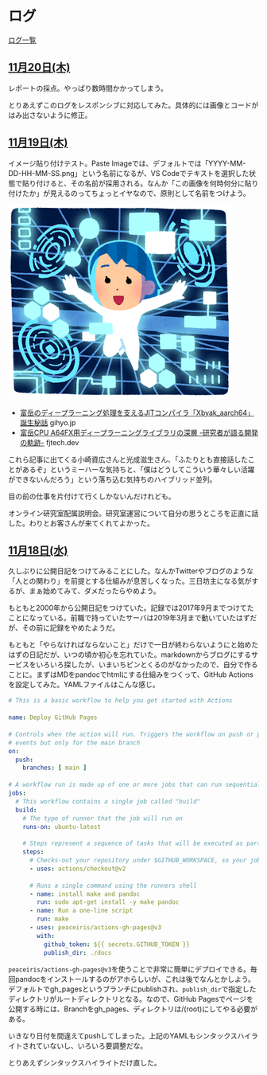 # ログ

[ログ一覧](index.html)

## [11月20日(木)](#20) <a id="20"></a>

レポートの採点。やっぱり数時間かかってしまう。

とりあえずこのログをレスポンシブに対応してみた。具体的には画像とコードがはみ出さないように修正。

## [11月19日(木)](#19) <a id="19"></a>

イメージ貼り付けテスト。Paste Imageでは、デフォルトでは「YYYY-MM-DD-HH-MM-SS.png」という名前になるが、VS Codeでテキストを選択した状態で貼り付けると、その名前が採用される。なんか「この画像を何時何分に貼り付けたか」が見えるのってちょっとイヤなので、原則として名前をつけよう。

![イメージテスト](images/2020-11-19-imagetest.png)

* [富岳のディープラーニング処理を支えるJITコンパイラ「Xbyak_aarch64」誕生秘話](https://gihyo.jp/news/interview/2020/11/1801) gihyo.jp
* [富岳CPU A64FX用ディープラーニングライブラリの深層 -研究者が語る開発の軌跡-](https://blog.fltech.dev/entry/2020/11/18/fugaku-onednn-deep-dive-ja) fjtech.dev

これら記事に出てくる小崎資広さんと光成滋生さん、「ふたりとも直接話したことがあるぞ」というミーハーな気持ちと、「僕はどうしてこういう華々しい活躍ができないんだろう」という落ち込む気持ちのハイブリッド並列。

目の前の仕事を片付けて行くしかないんだけれども。

オンライン研究室配属説明会。研究室運営について自分の思うところを正直に話した。わりとお客さんが来てくれてよかった。

## [11月18日(水)](#18) <a id="18"></a>

久しぶりに公開日記をつけてみることにした。なんかTwitterやブログのような「人との関わり」を前提とする仕組みが息苦しくなった。三日坊主になる気がするが、まぁ始めてみて、ダメだったらやめよう。

もともと2000年から公開日記をつけていた。記録では2017年9月までつけてたことになっている。前職で持っていたサーバは2019年3月まで動いていたはずだが、その前に記録をやめたようだ。

もともと「やらなければならないこと」だけで一日が終わらないようにと始めたはずの日記だが、いつの頃か初心を忘れていた。markdownからブログにするサービスをいろいろ探したが、いまいちピンとくるのがなかったので、自分で作ることに。まずはMDをpandocでhtmlにする仕組みをつくって、GitHub Actionsを設定してみた。YAMLファイルはこんな感じ。

```yaml
# This is a basic workflow to help you get started with Actions

name: Deploy GitHub Pages

# Controls when the action will run. Triggers the workflow on push or pull request
# events but only for the main branch
on:
  push:
    branches: [ main ]

# A workflow run is made up of one or more jobs that can run sequentially or in parallel
jobs:
  # This workflow contains a single job called "build"
  build:
    # The type of runner that the job will run on
    runs-on: ubuntu-latest

    # Steps represent a sequence of tasks that will be executed as part of the job
    steps:
      # Checks-out your repository under $GITHUB_WORKSPACE, so your job can access it
      - uses: actions/checkout@v2

      # Runs a single command using the runners shell
      - name: install make and pandoc
        run: sudo apt-get install -y make pandoc
      - name: Run a one-line script
        run: make
      - uses: peaceiris/actions-gh-pages@v3
        with:
          github_token: ${{ secrets.GITHUB_TOKEN }}
          publish_dir: ./docs
```

`peaceiris/actions-gh-pages@v3`を使うことで非常に簡単にデプロイできる。毎回pandocをインストールするのがアホらしいが、これは後でなんとかしよう。デフォルトでgh_pagesというブランチにpublishされ、`publish_dir`で指定したディレクトリがルートディレクトリとなる。なので、GitHub Pagesでページを公開する時には、Branchをgh_pages、ディレクトリは/(root)にしてやる必要がある。

いきなり日付を間違えてpushしてしまった。上記のYAMLもシンタックスハイライトされていないし、いろいろ要調整だな。

とりあえずシンタックスハイライトだけ直した。
